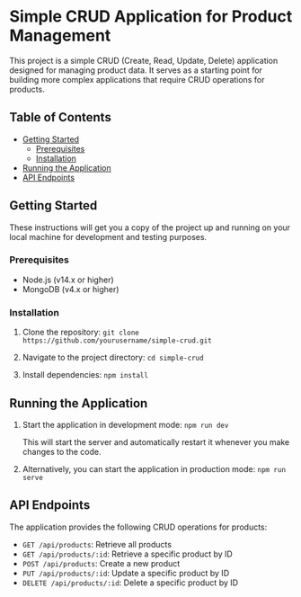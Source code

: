 # Simple CRUD Application for Product Management

This project is a simple CRUD (Create, Read, Update, Delete) application designed for managing product data. It serves as a starting point for building more complex applications that require CRUD operations for products.

## Table of Contents

- [Getting Started](#getting-started)
   - [Prerequisites](#prerequisites)
   - [Installation](#installation)
- [Running the Application](#running-the-application)
- [API Endpoints](#api-endpoints)

## Getting Started

These instructions will get you a copy of the project up and running on your local machine for development and testing purposes.

### Prerequisites

- Node.js (v14.x or higher)
- MongoDB (v4.x or higher)

### Installation

1. Clone the repository:
`git clone https://github.com/yourusername/simple-crud.git`
   
2. Navigate to the project directory:
`cd simple-crud`

3. Install dependencies:
`npm install`


## Running the Application

1. Start the application in development mode:
`npm run dev`

   This will start the server and automatically restart it whenever you make changes to the code.

2. Alternatively, you can start the application in production mode:
`npm run serve`


## API Endpoints

The application provides the following CRUD operations for products:

- `GET /api/products`: Retrieve all products
- `GET /api/products/:id`: Retrieve a specific product by ID
- `POST /api/products`: Create a new product
- `PUT /api/products/:id`: Update a specific product by ID
- `DELETE /api/products/:id`: Delete a specific product by ID

